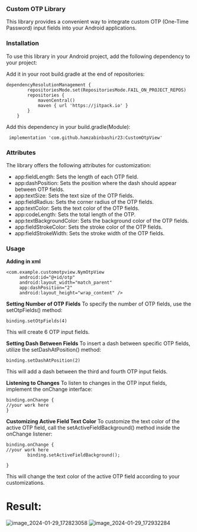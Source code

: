 ### **Custom OTP Library**
This library provides a convenient way to integrate custom OTP (One-Time Password) input fields into your Android applications.

### **Installation**
To use this library in your Android project, add the following dependency to your project:

Add it in your root build.gradle at the end of repositories:
```
dependencyResolutionManagement {
		repositoriesMode.set(RepositoriesMode.FAIL_ON_PROJECT_REPOS)
		repositories {
			mavenCentral()
			maven { url 'https://jitpack.io' }
		}
	}
```

Add this dependency in your build.gradle(Module):
```
 implementation 'com.github.hamzabinbashir23:CustomOtpView'
```

### **Attributes**
The library offers the following attributes for customization:

- app:fieldLength: Sets the length of each OTP field.
- app:dashPosition: Sets the position where the dash should appear between OTP fields.
- app:textSize: Sets the text size of the OTP fields.
- app:fieldRadius: Sets the corner radius of the OTP fields.
- app:textColor: Sets the text color of the OTP fields.
- app:codeLength: Sets the total length of the OTP.
- app:textBackgroundColor: Sets the background color of the OTP fields.
- app:fieldStrokeColor: Sets the stroke color of the OTP fields.
- app:fieldStrokeWidth: Sets the stroke width of the OTP fields.

### **Usage**

**Adding in xml**
```
<com.example.customotpview.NymOtpView
     android:id="@+id/otp"
     android:layout_width="match_parent"
     app:dashPosition="2"
     android:layout_height="wrap_content" />
```

**Setting Number of OTP Fields**
To specify the number of OTP fields, use the setOtpFields() method:

```
binding.setOtpFields(4)
```
This will create 6 OTP input fields.

**Setting Dash Between Fields**
To insert a dash between specific OTP fields, utilize the setDashAtPosition() method:

```
binding.setDashAtPosition(2)
```
This will add a dash between the third and fourth OTP input fields.

**Listening to Changes**
To listen to changes in the OTP input fields, implement the onChange interface:

```
binding.onChange {
//your work here
}
```
**Customizing Active Field Text Color**
To customize the text color of the active OTP field, call the setActiveFieldBackground() method inside the onChange listener:

```
binding.onChange {
//your work here
        binding.setActiveFieldBackground();

}
```

This will change the text color of the active OTP field according to your customizations.

# **Result:**

![image_2024-01-29_172823058](https://github.com/hamzabinbashir23/CustomOtp/assets/60214407/244b0e92-0e55-4137-8c52-8c216e877e14)
![image_2024-01-29_172932284](https://github.com/hamzabinbashir23/CustomOtp/assets/60214407/102e0156-3f8b-402f-97c4-0198030a8fe2)

